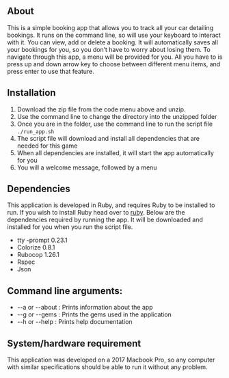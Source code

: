 ## About
This is a simple booking app that allows you to track all your car detailing bookings. It runs on the command line, so will use your keyboard to interact with it. You can view, add or delete a booking. It will automatically saves all your bookings for you, so you don’t have to worry about losing them. To navigate through this app, a menu will be provided for you. All you have to is press up and down arrow key to choose between different menu items, and press enter to use that feature. 


## Installation
1. Download the zip file from the code menu above and unzip.
2. Use the command line to change the directory into the unzipped folder
3. Once you are in the folder, use the command line to run the script file `./run_app.sh`
4. The script file will download and install all dependencies that are needed for this game
5. When all dependencies are installed, it will start the app automatically for you
6. You will a welcome message, followed by a menu


## Dependencies
This application is developed in Ruby, and requires Ruby to be installed to run. If you wish to install Ruby head over to [ruby](https://www.ruby-lang.org/en/downloads/).
Below are the dependencies required by running the app. It will be downloaded and installed for you when you run the script file.

- tty -prompt 0.23.1
- Colorize 0.8.1
- Rubocop 1.26.1
- Rspec 
- Json 

## Command line arguments:
- --a or --about : Prints information about the app
- --g or --gems : Prints the gems used in the application
- --h or --help : Prints help documentation


## System/hardware requirement
This application was developed on a 2017 Macbook Pro, so any computer with similar specifications should be able to run it without any problem. 
